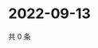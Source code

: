 # 2022-09-13

共 0 条

<!-- BEGIN WEIBO -->
<!-- 最后更新时间 Tue Sep 13 2022 22:23:41 GMT+0800 (China Standard Time) -->

<!-- END WEIBO -->

